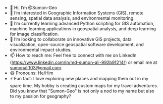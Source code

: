 - 👋 Hi, I’m @Sumon-Geo
- 👀 I’m interested in Geographic Information Systems (GIS), remote sensing, spatial data analysis, and environmental monitoring.
- 🌱 I’m currently learning advanced Python scripting for GIS automation, machine learning applications in geospatial analysis, and deep learning for image classification.
- 💞️ I’m looking to collaborate on innovative GIS projects, data visualization, open-source geospatial software development, and environmental impact studies.
- 📫 How to reach me: Feel free to connect with me on LinkedIn (https://www.linkedin.com/in/md-sumon-ali-992b91214/) or email me at sumonali103@gmail.com.
- 😄 Pronouns: He/Him
- ⚡ Fun fact: I love exploring new places and mapping them out in my spare time. My hobby is creating custom maps for my travel adventures. Did you know that "Sumon-Geo" is not only a nod to my name but also to my passion for geography?

